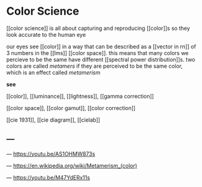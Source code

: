 # Color Science

[[color science]] is all about capturing and reproducing [[color]]s so they look accurate to the human eye

our eyes see [[color]] in a way that can be described as a [[vector in rn]] of $3$ numbers in the [[lms]] [[color space]]. this means that many colors we percieve to be the same have different [[spectral power distribution]]s. two colors are called _metamers_ if they are perceived to be the same color, which is an effect called _metamerism_

**see**

[[color]], [[luminance]], [[lightness]], [[gamma correction]]

[[color space]], [[color gamut]], [[color correction]]

[[cie 1931]], [[cie diagram]], [[cielab]]

## &mdash;

&mdash; <https://youtu.be/AS1OHMW873s>

&mdash; <https://en.wikipedia.org/wiki/Metamerism_(color)>

&mdash; <https://youtu.be/M47YdERx11s>
